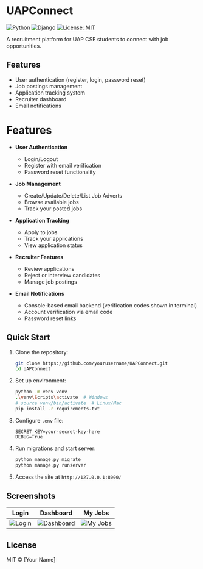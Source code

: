 # UAPConnect

[![Python](https://img.shields.io/badge/Python-3.9+-blue.svg)](https://www.python.org/downloads/)
[![Django](https://img.shields.io/badge/Django-5.1.4-green.svg)](https://www.djangoproject.com/)
[![License: MIT](https://img.shields.io/badge/License-MIT-yellow.svg)](https://opensource.org/licenses/MIT)

A recruitment platform for UAP CSE students to connect with job opportunities.

## Features
- User authentication (register, login, password reset)
- Job postings management
- Application tracking system
- Recruiter dashboard
- Email notifications

# Features

- **User Authentication**
  - Login/Logout
  - Register with email verification
  - Password reset functionality
  
- **Job Management**
  - Create/Update/Delete/List Job Adverts
  - Browse available jobs
  - Track your posted jobs
  
- **Application Tracking**
  - Apply to jobs
  - Track your applications
  - View application status
  
- **Recruiter Features**
  - Review applications
  - Reject or interview candidates
  - Manage job postings

- **Email Notifications**
  - Console-based email backend (verification codes shown in terminal)
  - Account verification via email code
  - Password reset links

## Quick Start

1. Clone the repository:
   ```bash
   git clone https://github.com/yourusername/UAPConnect.git
   cd UAPConnect
   ```

2. Set up environment:
   ```bash
   python -m venv venv
   .\venv\Scripts\activate  # Windows
   # source venv/bin/activate  # Linux/Mac
   pip install -r requirements.txt
   ```

3. Configure `.env` file:
   ```
   SECRET_KEY=your-secret-key-here
   DEBUG=True
   ```

4. Run migrations and start server:
   ```bash
   python manage.py migrate
   python manage.py runserver
   ```

5. Access the site at `http://127.0.0.1:8000/`

## Screenshots

| Login | Dashboard | My Jobs |
|-------|-----------|---------|
| ![Login](screenshots/login.png) | ![Dashboard](screenshots/home.png) | ![My Jobs](screenshots/myjobs.png) |

## License

MIT © [Your Name]

